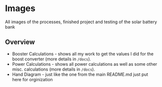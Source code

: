 # Images
All images of the processes, finished project and testing of the solar battery bank
## Overview
 * Booster Calculations - shows all my work to get the values I did for the boost converter (more details in `/docs`).
 * Power Calculations - shows all power calculations as well as some other misc. calculations (more details in `/docs`).
 * Hand Diagram - just like the one from the main README.md just put here for orginization




